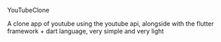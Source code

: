 YouTubeClone

A clone app of youtube using the youtube api, alongside with the flutter framework + dart language, very simple and very light
